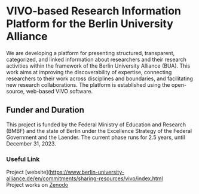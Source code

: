 # VIVO-based Research Information Platform for the Berlin University Alliance
We are developing a platform for presenting structured, transparent, categorized, and linked information about researchers and their research activities within the framework of the Berlin University Alliance (BUA). This work aims at improving the discoverability of expertise, connecting researchers to their work across disciplines and boundaries, and facilitating new research collaborations. The platform is established using the open-source, web-based VIVO software.

## Funder and Duration
This project is funded by the Federal Ministry of Education and Research (BMBF) and the state of Berlin under the Excellence Strategy of the Federal Government and the Laender. The current phase runs for 2.5 years, until December 31, 2023.

### Useful Link
Project [website](https://www.berlin-university-alliance.de/en/commitments/sharing-resources/vivo/index.html   
  Project works on [Zenodo](https://www)


